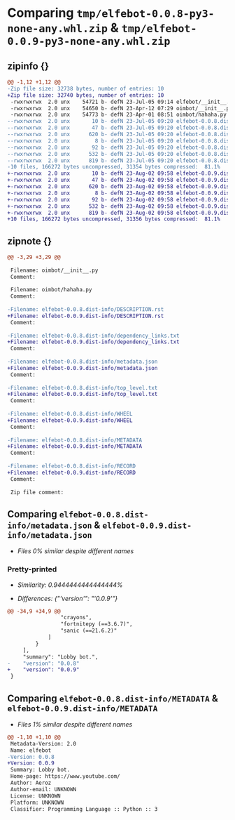# Comparing `tmp/elfebot-0.0.8-py3-none-any.whl.zip` & `tmp/elfebot-0.0.9-py3-none-any.whl.zip`

## zipinfo {}

```diff
@@ -1,12 +1,12 @@
-Zip file size: 32738 bytes, number of entries: 10
+Zip file size: 32740 bytes, number of entries: 10
 -rwxrwxrwx  2.0 unx    54721 b- defN 23-Jul-05 09:14 elfebot/__init__.py
 -rwxrwxrwx  2.0 unx    54650 b- defN 23-Apr-12 07:29 oimbot/__init__.py
 -rwxrwxrwx  2.0 unx    54773 b- defN 23-Apr-01 08:51 oimbot/hahaha.py
--rwxrwxrwx  2.0 unx       10 b- defN 23-Jul-05 09:20 elfebot-0.0.8.dist-info/DESCRIPTION.rst
--rwxrwxrwx  2.0 unx       47 b- defN 23-Jul-05 09:20 elfebot-0.0.8.dist-info/dependency_links.txt
--rwxrwxrwx  2.0 unx      620 b- defN 23-Jul-05 09:20 elfebot-0.0.8.dist-info/metadata.json
--rwxrwxrwx  2.0 unx        8 b- defN 23-Jul-05 09:20 elfebot-0.0.8.dist-info/top_level.txt
--rwxrwxrwx  2.0 unx       92 b- defN 23-Jul-05 09:20 elfebot-0.0.8.dist-info/WHEEL
--rwxrwxrwx  2.0 unx      532 b- defN 23-Jul-05 09:20 elfebot-0.0.8.dist-info/METADATA
--rwxrwxrwx  2.0 unx      819 b- defN 23-Jul-05 09:20 elfebot-0.0.8.dist-info/RECORD
-10 files, 166272 bytes uncompressed, 31354 bytes compressed:  81.1%
+-rwxrwxrwx  2.0 unx       10 b- defN 23-Aug-02 09:58 elfebot-0.0.9.dist-info/DESCRIPTION.rst
+-rwxrwxrwx  2.0 unx       47 b- defN 23-Aug-02 09:58 elfebot-0.0.9.dist-info/dependency_links.txt
+-rwxrwxrwx  2.0 unx      620 b- defN 23-Aug-02 09:58 elfebot-0.0.9.dist-info/metadata.json
+-rwxrwxrwx  2.0 unx        8 b- defN 23-Aug-02 09:58 elfebot-0.0.9.dist-info/top_level.txt
+-rwxrwxrwx  2.0 unx       92 b- defN 23-Aug-02 09:58 elfebot-0.0.9.dist-info/WHEEL
+-rwxrwxrwx  2.0 unx      532 b- defN 23-Aug-02 09:58 elfebot-0.0.9.dist-info/METADATA
+-rwxrwxrwx  2.0 unx      819 b- defN 23-Aug-02 09:58 elfebot-0.0.9.dist-info/RECORD
+10 files, 166272 bytes uncompressed, 31356 bytes compressed:  81.1%
```

## zipnote {}

```diff
@@ -3,29 +3,29 @@
 
 Filename: oimbot/__init__.py
 Comment: 
 
 Filename: oimbot/hahaha.py
 Comment: 
 
-Filename: elfebot-0.0.8.dist-info/DESCRIPTION.rst
+Filename: elfebot-0.0.9.dist-info/DESCRIPTION.rst
 Comment: 
 
-Filename: elfebot-0.0.8.dist-info/dependency_links.txt
+Filename: elfebot-0.0.9.dist-info/dependency_links.txt
 Comment: 
 
-Filename: elfebot-0.0.8.dist-info/metadata.json
+Filename: elfebot-0.0.9.dist-info/metadata.json
 Comment: 
 
-Filename: elfebot-0.0.8.dist-info/top_level.txt
+Filename: elfebot-0.0.9.dist-info/top_level.txt
 Comment: 
 
-Filename: elfebot-0.0.8.dist-info/WHEEL
+Filename: elfebot-0.0.9.dist-info/WHEEL
 Comment: 
 
-Filename: elfebot-0.0.8.dist-info/METADATA
+Filename: elfebot-0.0.9.dist-info/METADATA
 Comment: 
 
-Filename: elfebot-0.0.8.dist-info/RECORD
+Filename: elfebot-0.0.9.dist-info/RECORD
 Comment: 
 
 Zip file comment:
```

## Comparing `elfebot-0.0.8.dist-info/metadata.json` & `elfebot-0.0.9.dist-info/metadata.json`

 * *Files 0% similar despite different names*

### Pretty-printed

 * *Similarity: 0.9444444444444444%*

 * *Differences: {"'version'": "'0.0.9'"}*

```diff
@@ -34,9 +34,9 @@
                 "crayons",
                 "fortnitepy (==3.6.7)",
                 "sanic (==21.6.2)"
             ]
         }
     ],
     "summary": "Lobby bot.",
-    "version": "0.0.8"
+    "version": "0.0.9"
 }
```

## Comparing `elfebot-0.0.8.dist-info/METADATA` & `elfebot-0.0.9.dist-info/METADATA`

 * *Files 1% similar despite different names*

```diff
@@ -1,10 +1,10 @@
 Metadata-Version: 2.0
 Name: elfebot
-Version: 0.0.8
+Version: 0.0.9
 Summary: Lobby bot.
 Home-page: https://www.youtube.com/
 Author: Aeroz
 Author-email: UNKNOWN
 License: UNKNOWN
 Platform: UNKNOWN
 Classifier: Programming Language :: Python :: 3
```

